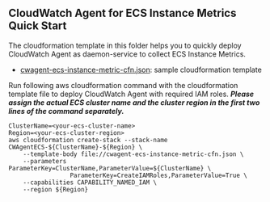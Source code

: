 ## CloudWatch Agent for ECS Instance Metrics Quick Start

The cloudformation template in this folder helps you to quickly deploy CloudWatch Agent as daemon-service to collect ECS Instance Metrics.

* [cwagent-ecs-instance-metric-cfn.json](cwagent-ecs-instance-metric-cfn.json): sample cloudformation template


Run following aws cloudformation command with the cloudformation template file to deploy CloudWatch Agent with required IAM roles. ***Please assign the actual ECS cluster name and the cluster region in the first two lines of the command separately.***

```
ClusterName=<your-ecs-cluster-name>
Region=<your-ecs-cluster-region>
aws cloudformation create-stack --stack-name CWAgentECS-${ClusterName}-${Region} \
    --template-body file://cwagent-ecs-instance-metric-cfn.json \
    --parameters ParameterKey=ClusterName,ParameterValue=${ClusterName} \
                 ParameterKey=CreateIAMRoles,ParameterValue=True \
    --capabilities CAPABILITY_NAMED_IAM \
    --region ${Region}
```



